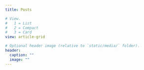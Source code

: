 ```yaml
---
title: Posts

# View.
#   1 = List
#   2 = Compact
#   3 = Card
view: article-grid

# Optional header image (relative to `static/media/` folder).
header:
  caption: ""
  image: ""
---
```

